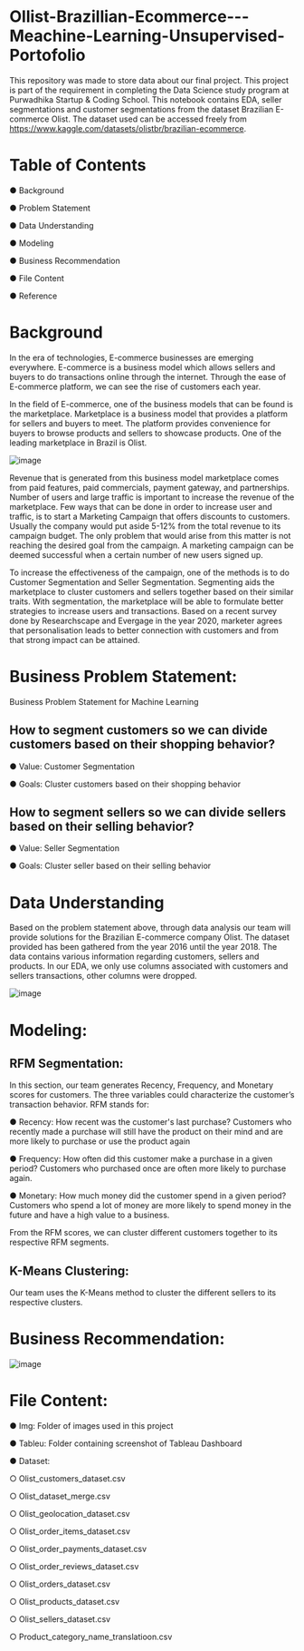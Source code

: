 # Ollist-Brazillian-Ecommerce---Meachine-Learning-Unsupervised-Portofolio

This repository was made to store data about our final project. This project is part of the requirement in completing the Data Science study program at Purwadhika Startup & Coding School. This notebook contains EDA, seller segmentations and customer segmentations from the dataset Brazilian E-commerce Olist. The dataset used can be accessed freely from https://www.kaggle.com/datasets/olistbr/brazilian-ecommerce.

# Table of Contents
●	Background

●	Problem Statement

●	Data Understanding

●	Modeling

●	Business Recommendation

●	File Content

●	Reference


# Background
In the era of technologies, E-commerce businesses are emerging everywhere. E-commerce is a business model which allows sellers and buyers to do transactions online through the internet. Through the ease of E-commerce platform, we can see the rise of customers each year. 

In the field of E-commerce, one of the business models that can be found is the marketplace. Marketplace is a business model that provides a platform for sellers and buyers to meet. The platform provides convenience for buyers to browse products and sellers to showcase products. One of the leading marketplace in Brazil is Olist.

![image](https://user-images.githubusercontent.com/99407430/166421057-70cdfae3-b8e6-4a35-808f-c22cc87705f5.png)

Revenue that is generated from this business model marketplace comes from paid features, paid commercials, payment gateway, and partnerships. Number of users and large traffic is important to increase the revenue of the marketplace. Few ways that can be done in order to increase user and traffic, is to start a Marketing Campaign that offers discounts to customers. Usually the company would put aside 5-12% from the total revenue to its campaign budget. The only problem that would arise from this matter is not reaching the desired goal from the campaign. A marketing campaign can be deemed successful when a certain number of new users signed up.

To increase the effectiveness of the campaign, one of the methods is to do Customer Segmentation and Seller Segmentation. Segmenting aids the marketplace to cluster customers and sellers together based on their similar traits. With segmentation, the marketplace will be able to formulate better strategies to increase users and transactions. Based on a recent survey done by Researchscape and Evergage in the year 2020, marketer agrees that personalisation leads to better connection with customers and from that strong impact can be attained.

# Business Problem Statement:
Business Problem Statement for Machine Learning

## How to segment customers so we can divide customers based on their shopping behavior?
  ●	Value: Customer Segmentation
  
  ●	Goals: Cluster customers based on their shopping behavior

## How to segment sellers so we can divide sellers based on their selling behavior?
  ●	Value: Seller Segmentation
  
  ●	Goals: Cluster seller based on their selling behavior

# Data Understanding
Based on the problem statement above, through data analysis our team will provide  solutions for the Brazilian E-commerce company Olist. The dataset provided has been gathered from the year 2016 until the year 2018. The data contains various information regarding customers, sellers and products. In our EDA, we only use columns associated with customers and sellers transactions, other columns were dropped. 

![image](https://user-images.githubusercontent.com/99407430/166421252-3f3a6777-bb6b-4a0c-a937-0baa9a820fdd.png)

# Modeling:
## RFM Segmentation:
In this section, our team generates Recency, Frequency, and Monetary scores for customers. The three variables could characterize the customer’s transaction behavior. RFM stands for:

●	Recency: How recent was the customer's last purchase? Customers who recently made a purchase will still have the product on their mind and are more likely to purchase or use the product again

●	Frequency: How often did this customer make a purchase in a given period? Customers who purchased once are often more likely to purchase again.

●	Monetary: How much money did the customer spend in a given period? Customers who spend a lot of money are more likely to spend money in the future and have a high value to a business.

From the RFM scores, we can cluster different customers together to its respective RFM segments.

## K-Means Clustering:
Our team uses the K-Means method to cluster the different sellers to its respective clusters.

# Business Recommendation:
![image](https://user-images.githubusercontent.com/99407430/166421673-3ea37556-07a9-40a3-94ba-22100b7695de.png)

# File Content:
●	Img: Folder of images used in this project

●	Tableu: Folder containing screenshot of Tableau Dashboard

●	Dataset:
    
  ○	Olist_customers_dataset.csv
  
  ○	Olist_dataset_merge.csv
  
  ○	Olist_geolocation_dataset.csv
  
  ○	Olist_order_items_dataset.csv
  
  ○	Olist_order_payments_dataset.csv
  
  ○	Olist_order_reviews_dataset.csv
  
  ○	Olist_orders_dataset.csv
  
  ○	Olist_products_dataset.csv
  
  ○	Olist_sellers_dataset.csv
  
  ○	Product_category_name_translatioon.csv

